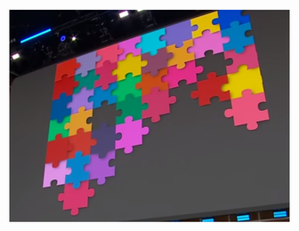![FileModes](slideImages/image22.png)<!-- .element: style="border:0; width:700px; margin-left:150px" -->